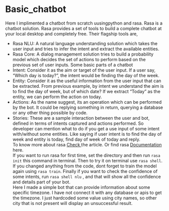 # Basic_chatbot

Here I implimented a chatbot from scratch uusingpython and rasa. Rasa is a chatbot solution. Rasa provides a set of tools to build a complete chatbot at your local desktop and completely free. Their flagship tools are,
*   Rasa NLU: A natural language understanding solution which takes the user input and tries to infer the intent and extract the available entities.
*   Rasa Core: A dialog management solution tries to build a probability model which decides the set of actions to perform based on the previous set of user inputs.
Some basic parts of a chatbot
*   Intent: Consider it as the aim or target of the user input. If a user say, “Which day is today?”, the intent would be finding the day of the week.
*   Entity: Consider it as the useful information from the user input that can be extracted. From previous example, by intent we understand the aim is to find the day of week, but of which date? If we extract “Today” as the entity, we can perform the action on today.
*   Actions: As the name suggest, its an operation which can be performed by the bot. It could be replying something in return, querying a database or any other thing possible by code.
*   Stories: These are a sample interaction between the user and bot, defined in terms of intents captured and actions performed. So developer can mention what to do if you get a use input of some intent with/without some entities. Like saying if user intent is to find the day of week and entity is today, find day of week of today and reply.    
To know more about rasa <a href ='https://itnext.io/building-a-chatbot-with-rasa-9c3f3c6ad64d'> Check </a> the article. Or find rasa <a href ='https://rasa.com/docs/getting-started/'> Documentation </a> here.    
If you want to run rasa for first time, set the directory and then run `rasa init` this command in terminal. Then to try it on terminal use `rasa shell`. If you changed anything from the code, dont forget to train the model again using `rasa train`. Finally if you want to check the confidence of some intents, run `rasa shell nlu` , and that will show all the confidence and details part of your bot.    
Here I made a simple bot that can provide information about some specific timezone. I have not connect it with any database or apis to get the timezone. I just hardcoded some value using city names, so other city that is not present will display an unsuccessful result.
